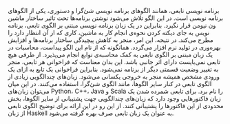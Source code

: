 برنامه نویسی تابعی، همانند الگوهای برنامه نویسی شئ‌گرا و دستوری، یکی از الگوهای برنامه نویسی است.  در این الگو تلاش می‌شود نوشتن برنامه‌ها تحت تاثیر ساختار ماشین ون نیومن قرار نگیرد. بنابراین در یک زبان برنامه نویسی مبتنی بر الگوی تابعی، برنامه نویس به جای دیکته کردن نحوه‌ی انجام کار به ماشین، کاری که از آن انتظار دارد را مطرح می‌کند. در نتیجه، این امر، منجر به کاهش پیچیدگی ساختار برنامه‌ها و افزایش بهره‌وری در تولید نرم افزار می‌گردد. همانگونه که از نام این الگو پیداست، محاسبات در یک زبان مبتنی بر الگوی‌ تابعی به کمک محاسبه‌ی توابع انجام می‌پذیرد. از طرفی هیچ تابعی نمی‌بایست دارای اثر جانبی باشد. این بدان معناست که فراخوانی هر تابعی، منجر به تغییر وضعیت قسمتی دیگر از برنامه نمی‌شود. بنابراین فراخوانی یک تابع به ازای یک ورودی مشخص همیشه منجر به خروجی یکسانی می‌شود. زبان‌های چندالگویی زیادی از الگوی تابعی در کنار سایر الگوها، مانند الگوی شئ‌گرا، استفاده می‌کنند. در این میان می‌توان زبان‌های Python، C++، Java و Scala را نام برد. برای تابعی شمرده شدن یک زبان فاکتورهایی وجود دارد که زبان‌های چندالگویی جهت پشتیبانی از سایر الگوها، بخش محدودی از این فاکتورها را پشتیبانی کنند. از این رو در این ارائه برای توضیح الگوی تابعی از زبان Haskell به عنوان یک زبان تابعی صرف بهره گرفته می‌شود.
